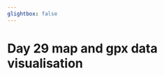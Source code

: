 ```yaml
---
glightbox: false
---
```


# Day 29 map and gpx data visualisation

<style> #map { width: auto; height: 400px; margin: 0;} </style>

<div id="map"></div>

<script> 
var mygpxurl = "/f3/en/assets/gpx/GPX29.gpx";
</script>

<script src="/f3/en/javascripts/mygpx.js"> </script>
